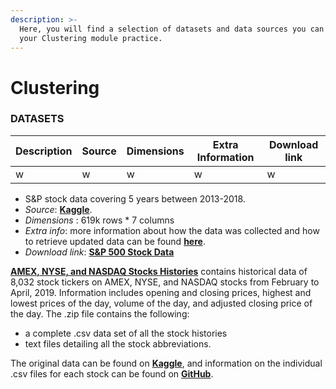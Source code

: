 ```yaml
---
description: >-
  Here, you will find a selection of datasets and data sources you can use for
  your Clustering module practice.
---
```


# Clustering

### DATASETS

| Description | Source | Dimensions | Extra Information | Download link |
| -- | -- | -- | -- | -- | 
| w | w | w | w | w |



-  S&P stock data covering 5 years between 2013-2018.
  - _Source_: [**Kaggle**](https://www.kaggle.com/camnugent/sandp500).
  - _Dimensions_ : 619k rows * 7 columns
  - _Extra info_: more information about how the data was collected and how to retrieve updated data can be found [**here**](https://github.com/CNuge/kaggle-code/tree/master/stock_data).
  - _Download link_: [**S&P 500 Stock Data**](https://github.com/MaurissaCM/Decoded-DA-Datastore/raw/master/data/sandp500_stocks.zip)

[**AMEX, NYSE, and NASDAQ Stocks Histories**](https://github.com/MaurissaCM/Decoded-DA-Datastore/raw/master/data/stock-histories.zip) contains historical data of 8,032 stock tickers on AMEX, NYSE, and NASDAQ stocks from February to April, 2019. Information includes opening and closing prices, highest and lowest prices of the day, volume of the day, and adjusted closing price of the day. The .zip file contains the following: 

* a complete .csv data set of all the stock histories 
* text files detailing all the stock abbreviations. 

The original data can be found on [**Kaggle**](https://www.kaggle.com/qks1lver/amex-nyse-nasdaq-stock-histories), and information on the individual .csv files for each stock can be found on [**GitHub**](https://github.com/qks1lver/redtide).

